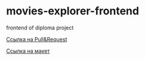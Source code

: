 # movies-explorer-frontend

frontend of diploma project

[Ссылка на Pull&Request](https://github.com/Ivan1Vasilyev/movies-explorer-frontend/pull/3)

[Ссылка на макет](https://disk.yandex.ru/d/uPEApzlWCdSpFQ)
